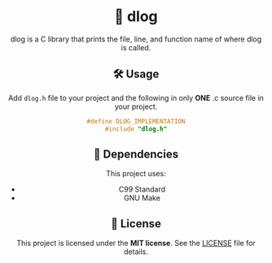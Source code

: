 <div align="center">

# 🦄 dlog

dlog is a C library that prints the file, line, and function name of where dlog is called.

## 🛠️ Usage

Add `dlog.h` file to your project and the following in only **ONE** .c source file in your project.
```c
#define DLOG_IMPLEMENTATION
#include "dlog.h"
```

## 📄 Dependencies

This project uses:

- C99 Standard
- GNU Make


## 🪪 License

This project is licensed under the **MIT license**. See the [LICENSE](LICENSE) file for details.

